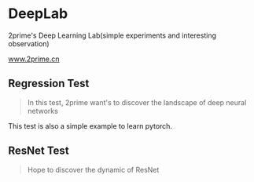 # DeepLab
2prime's Deep Learning  Lab(simple experiments and interesting observation)

www.2prime.cn

## Regression Test

> In this test, 2prime want's to discover the landscape of deep neural networks

This test is also a simple example to learn pytorch.

## ResNet Test
> Hope to discover the dynamic of ResNet
